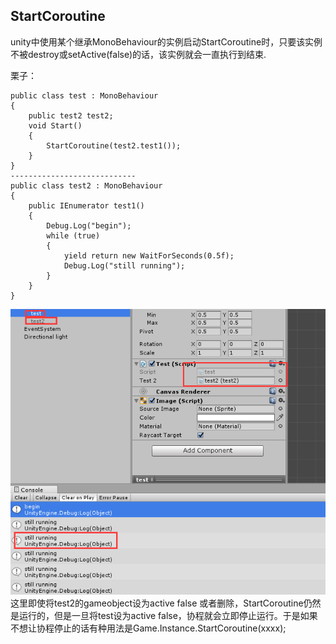 ## StartCoroutine
unity中使用某个继承MonoBehaviour的实例启动StartCoroutine时，只要该实例不被destroy或setActive(false)的话，该实例就会一直执行到结束.  

栗子：  

	public class test : MonoBehaviour
	{
	    public test2 test2;
	    void Start()
	    {
	        StartCoroutine(test2.test1());
	    }
	}
	----------------------------
	public class test2 : MonoBehaviour
	{
	    public IEnumerator test1()
	    {
	        Debug.Log("begin");
	        while (true)
	        {
	            yield return new WaitForSeconds(0.5f);
	            Debug.Log("still running");
	        }
	    }
	}

![](pic/7.png)   
这里即使将test2的gameobject设为active false 或者删除，StartCoroutine仍然是运行的，但是一旦将test设为active false，协程就会立即停止运行。于是如果不想让协程停止的话有种用法是Game.Instance.StartCoroutine(xxxx);